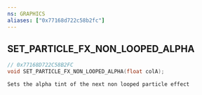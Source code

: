 ```yaml
---
ns: GRAPHICS
aliases: ["0x77168d722c58b2fc"]
---
```

## SET_PARTICLE_FX_NON_LOOPED_ALPHA

```c
// 0x77168D722C58B2FC
void SET_PARTICLE_FX_NON_LOOPED_ALPHA(float colA);
```

```
Sets the alpha tint of the next non looped particle effect
```
